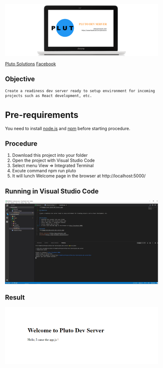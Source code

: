 ![](images/cover-pluto-dev-server-center.png)

[Pluto Solutions](http://www.plutosols.com)
[Facebook](https://www.facebook.com/plutosols/)

## Objective
```
Create a readiness dev server ready to setup environment for incoming projects such as React development, etc.
```

# Pre-requirements
You need to install [node.js](https://nodejs.org/en/) and [npm](https://www.npmjs.com/) before starting procedure.

## Procedure
1. Download this project into your folder
2. Open the project with Visual Studio Code
3. Select menu View => Integrated Terminal
4. Excute command npm run pluto
5. It will lunch Welcome page in the browser at http://localhost:5000/

## Running in Visual Studio Code
![Visual Studio Code](images/visual-studio.JPG)

## Result
![Result](images/welcome-pluto-dev-server.png)